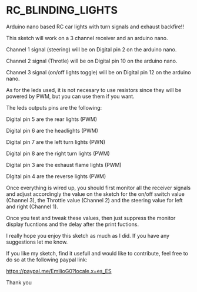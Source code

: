 # RC_BLINDING_LIGHTS
Arduino nano based RC car lights with turn signals and exhaust backfire!!

This sketch will work on a 3 channel receiver and an arduino nano.


Channel 1 signal (steering) will be on Digital pin 2 on the arduino nano.

Channel 2 signal (Throtle) will be on Digital pin 10 on the arduino nano.

Channel 3 signal (on/off lights toggle) will be on Digital pin 12 on the arduino nano.


As for the leds used, it is not necesary to use resistors since they will be powered by PWM, but 
you can use them if you want. 


The leds outputs pins are the following:


Digital pin 5 are the rear lights (PWM)

Digital pin 6 are the headlights (PWM)

Digital pin 7 are the left turn lights (PWN)

Digital pin 8 are the right turn lights (PWM)

Digital pin 3 are the exhaust flame lights (PWM)

DIgital pin 4 are the reverse lights (PWM)


Once everything is wired up, you should first monitor all the receiver signals and adjust accordingly the value on the sketch 
for the on/off switch value (Channel 3), the Throttle value (Channel 2) and the steering value for left and right (Channel 1).

Once you test and tweak these values, then just suppress the monitor display fucntions and the delay after the print fuctions. 

I really hope you enjoy this sketch as much as I did. If you have any suggestions let me know.

If you like my sketch, find it usefull and would like to contribute, feel free to do so at the following paypal link:

https://paypal.me/EmilioG0?locale.x=es_ES

Thank you


